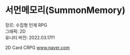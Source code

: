 # 서먼메모리(SummonMemory)
장르: 수집형 턴제 RPG<br>
그래픽: 2D<br>
유니티 버전: 2022.03.17f1<br>

2D Card CRPG 
www.naver.com
